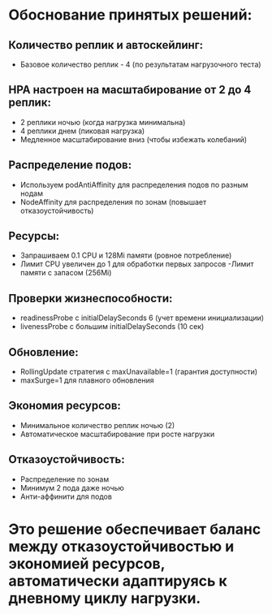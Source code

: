 # Обоснование принятых решений:
## Количество реплик и автоскейлинг:
- Базовое количество реплик - 4 (по результатам нагрузочного теста)

## HPA настроен на масштабирование от 2 до 4 реплик:
- 2 реплики ночью (когда нагрузка минимальна)
- 4 реплики днем (пиковая нагрузка)
- Медленное масштабирование вниз (чтобы избежать колебаний)

## Распределение подов:
- Используем podAntiAffinity для распределения подов по разным нодам
- NodeAffinity для распределения по зонам (повышает отказоустойчивость)

## Ресурсы:
- Запрашиваем 0.1 CPU и 128Mi памяти (ровное потребление)
- Лимит CPU увеличен до 1 для обработки первых запросов
-Лимит памяти с запасом (256Mi)

## Проверки жизнеспособности:
- readinessProbe с initialDelaySeconds 6 (учет времени инициализации)
- livenessProbe с большим initialDelaySeconds (10 сек)

## Обновление:
- RollingUpdate стратегия с maxUnavailable=1 (гарантия доступности)
- maxSurge=1 для плавного обновления

## Экономия ресурсов:
- Минимальное количество реплик ночью (2)
- Автоматическое масштабирование при росте нагрузки

## Отказоустойчивость:
- Распределение по зонам
- Минимум 2 пода даже ночью
- Анти-аффинити для подов

# Это решение обеспечивает баланс между отказоустойчивостью и экономией ресурсов, автоматически адаптируясь к дневному циклу нагрузки.
